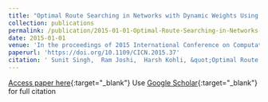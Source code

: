 ```yaml
---
title: "Optimal Route Searching in Networks with Dynamic Weights Using Flow Algorithms"
collection: publications
permalink: /publication/2015-01-01-Optimal-Route-Searching-in-Networks-with-Dynamic-Weights-Using-Flow-Algorithms
date: 2015-01-01
venue: 'In the proceedings of 2015 International Conference on Computational Intelligence and Communication Networks (CICN)'
paperurl: 'https://doi.org/10.1109/CICN.2015.37'
citation: ' Sunit Singh,  Ram Joshi,  Harsh Kohli, &quot;Optimal Route Searching in Networks with Dynamic Weights Using Flow Algorithms.&quot; In the proceedings of 2015 International Conference on Computational Intelligence and Communication Networks (CICN), 2015.'
---
```

[Access paper here](https://doi.org/10.1109/CICN.2015.37){:target="_blank"}
Use [Google Scholar](https://scholar.google.com/scholar?q=Optimal+Route+Searching+in+Networks+with+Dynamic+Weights+Using+Flow+Algorithms){:target="_blank"} for full citation
